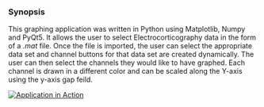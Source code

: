 ### Synopsis

This graphing application was written in Python using Matplotlib, Numpy and PyQt5. It allows the user to select Electrocorticography data in the form of a *.mat* file. Once the file is imported, the user can select the appropriate data set and channel buttons for that data set are created dynamically. The user can then select the channels they would like to have graphed. Each channel is drawn in a different color and can be scaled along the Y-axis using the y-axis gap feild.

[![Application in Action](https://i9.ytimg.com/vi/lDrLmo36TeQ/mqdefault.jpg?time=1578339904879&sqp=CLyczvAF&rs=AOn4CLDHegvtNvyn-3Ks7t3aZ-E2tu3cYQ)](https://youtu.be/lDrLmo36TeQ)
